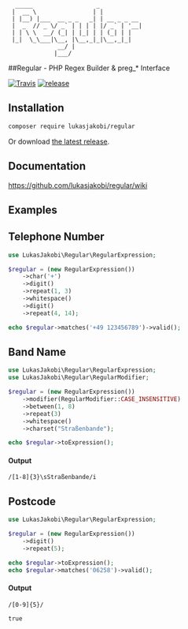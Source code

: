 ```asciidoc
  _____                  _            
 |  __ \                | |           
 | |__) |___  __ _ _   _| | __ _ _ __ 
 |  _  // _ \/ _` | | | | |/ _` | '__|
 | | \ \  __/ (_| | |_| | | (_| | |   
 |_|  \_\___|\__, |\__,_|_|\__,_|_|   
              __/ |                   
             |___/                                                                  
```
##Regular - PHP Regex Builder & preg_* Interface

[![Travis](https://img.shields.io/travis/lukasjakobi/regular.svg?style=flat-square)](https://travis-ci.org/lukasjakobi/regular)
[![release](https://img.shields.io/github/release/lukasjakobi/regular.svg?style=flat-square)](https://github.com/lukasjakobi/regular/releases)

## Installation

```bash
composer require lukasjakobi/regular
```

Or download [the latest release](https://github.com/lukasjakobi/regular/releases/latest).


## Documentation

https://github.com/lukasjakobi/regular/wiki


## Examples

## Telephone Number
```php
use LukasJakobi\Regular\RegularExpression;

$regular = (new RegularExpression())
    ->char('+')
    ->digit()
    ->repeat(1, 3)
    ->whitespace()
    ->digit()
    ->repeat(4, 14);

echo $regular->matches('+49 123456789')->valid();
```

## Band Name

```php
use LukasJakobi\Regular\RegularExpression;
use LukasJakobi\Regular\RegularModifier;

$regular = (new RegularExpression())
    ->modifier(RegularModifier::CASE_INSENSITIVE)
    ->between(1, 8)
    ->repeat(3)
    ->whitespace()
    ->charset("Straßenbande");

echo $regular->toExpression();
```

#### Output
```regexp
/[1-8]{3}\sStraßenbande/i
```

## Postcode

```php
use LukasJakobi\Regular\RegularExpression;

$regular = (new RegularExpression())
    ->digit()
    ->repeat(5);

echo $regular->toExpression();
echo $regular->matches('06258')->valid();
```

#### Output
```regexp
/[0-9]{5}/
```
```
true
```